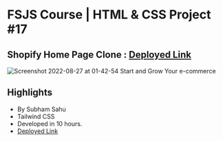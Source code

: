 # FSJS Course | HTML & CSS Project #17

## Shopify Home Page Clone : [Deployed Link](https://fastidious-madeleine-98053c.netlify.app/)
![Screenshot 2022-08-27 at 01-42-54 Start and Grow Your e-commerce](https://user-images.githubusercontent.com/43786036/186983813-5578cf34-294f-4715-8a6c-30a9e76873ea.png)


## Highlights
- By Subham Sahu
- Tailwind CSS
- Developed in 10 hours.
- [Deployed Link](https://fastidious-madeleine-98053c.netlify.app/)
